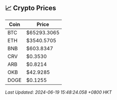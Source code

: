 ## 📈 Crypto Prices

| Coin | Price |
| ---- | ----- |
| BTC | $65293.3065 |
| ETH | $3540.5705 |
| BNB | $603.8347 |
| CRV | $0.3530 |
| ARB | $0.8214 |
| OKB | $42.9285 |
| DOGE | $0.1255 |

_Last Updated: 2024-06-19 15:48:24.058 +0800 HKT_